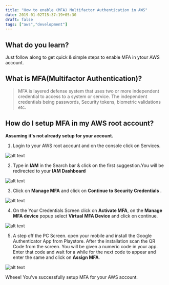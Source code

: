 ```yaml
---
title: "How to enable (MFA) Multifactor Authentication in AWS"
date: 2019-01-02T15:37:19+05:30
draft: false
tags: ["aws","development"]
---
```


## What do you learn?

Just follow along to get quick & simple steps to enable MFA in ytour AWS account.

## What is MFA(Multifactor Authentication)?

>MFA is layered defense system that uses two or more independent credential to access to a system or service. The independent credentials being passwords, Security tokens, biometric validations etc.

## How do I setup MFA in my AWS root account?


**Assuming it's not already setup for your account.**

1. Login to your AWS root account and on the console click on Services.

![alt text](/img/enablemfainaws/awsservices.jpg "AWS Services")

2. Type in **IAM** in the Search bar & click on the first suggestion.You will be redirected to your **IAM Dashboard**

![alt text](/img/enablemfainaws/IAMdashboard.jpg "IAM Dashboard")

3. Click on **Manage MFA** and click on **Continue to Security Credentials** .

![alt text](/img/enablemfainaws/continuetosecuritycredentials.jpg "Continue to Security Credentials")

4. On the Your Credentials Screen click on **Activate MFA**, on the **Manage MFA device** popup select **Virtual MFA Device** and click on continue.

![alt text](/img/enablemfainaws/managemfadevice.jpg "Manage MFA Device")

5. A step off the PC Screen. open your mobile and install the Google Authenticator App from Playstore. After the installation scan the QR Code from the screen. You will be given a numeric code in your app. Enter that code and wait for a while for the next code to appear and enter the same and click on **Assign MFA**.

![alt text](/img/enablemfainaws/authenticate.jpg "Authentication Code")


Wheee! You've successfully setup MFA for your AWS account.

